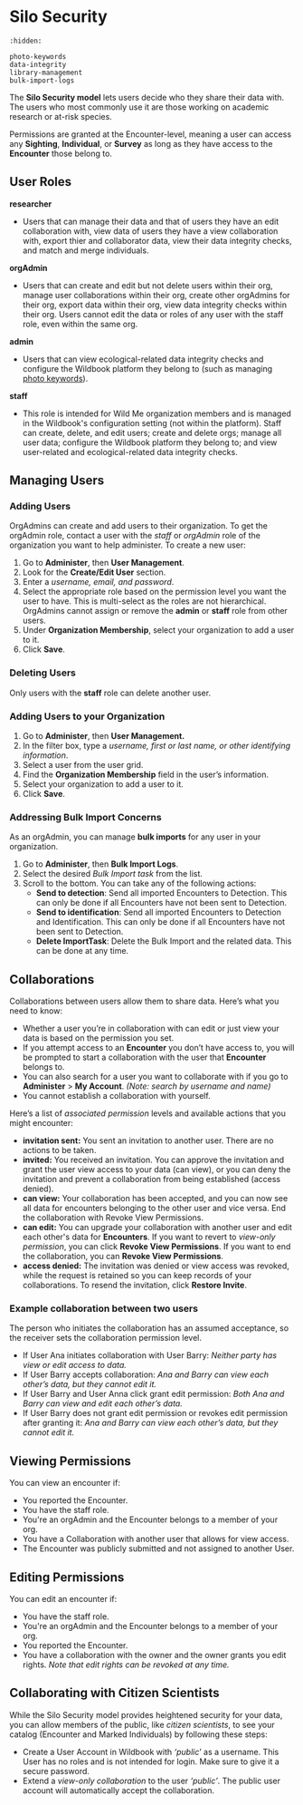 # Silo Security

```{toctree}
:hidden:

photo-keywords
data-integrity
library-management
bulk-import-logs
```

The **Silo Security model** lets users decide who they share their data with. The users who most commonly use it are those working on academic research or at-risk species.

Permissions are granted at the Encounter-level, meaning a user can access any **Sighting**, **Individual**, or **Survey** as long as they have access to the **Encounter** those belong to.

## User Roles

**researcher** 
* Users that can manage their data and that of users they have an edit collaboration with, view data of users they have a view collaboration with, export thier and collaborator data, view their data integrity checks, and match and merge individuals.

**orgAdmin**
*  Users that can create and edit but not delete users within their org, manage user collaborations within their org, create other orgAdmins for their org, export data within their org, view data integrity checks within their org. Users cannot edit the data or roles of any user with the staff role, even within the same org.

**admin**  
* Users that can view ecological-related data integrity checks and configure the Wildbook platform they belong to (such as managing [photo keywords](photo-keywords.md)).

**staff**
* This role is intended for Wild Me organization members and is managed in the Wildbook's configuration setting (not within the platform). Staff can create, delete, and edit users; create and delete orgs; manage all user data; configure the Wildbook platform they belong to; and view user-related and ecological-related data integrity checks. 

## Managing Users

### Adding Users

OrgAdmins can create and add users to their organization. To get the orgAdmin role, contact a user with the *staff* or *orgAdmin* role of the organization you want to help administer. To create a new user:

1. Go to **Administer**, then **User Management**.
2. Look for the **Create/Edit User** section.
3. Enter a *username, email, and password*.
4. Select the appropriate role based on the permission level you want the user to have. This is multi-select as the roles are not hierarchical. OrgAdmins cannot assign or remove the **admin** or **staff** role from other users.
5. Under **Organization Membership**, select your organization to add a user to it.
6. Click **Save**.

### Deleting Users

Only users with the **staff** role can delete another user.

### Adding Users to your Organization

1. Go to **Administer**, then **User Management.**
2. In the filter box, type a *username, first or last name, or other identifying information*.
3. Select a user from the user grid.
4. Find the **Organization Membership** field in the user’s information.
5. Select your organization to add a user to it.
6. Click **Save**.

### Addressing Bulk Import Concerns

As an orgAdmin, you can manage **bulk imports** for any user in your organization.

1. Go to **Administer**, then **Bulk Import Logs**.
2. Select the desired *Bulk Import task* from the list.
3. Scroll to the bottom. You can take any of the following actions:
    * **Send to detection**: Send all imported Encounters to Detection. This can only be done if all Encounters have not been sent to Detection.
    * **Send to identification**: Send all imported Encounters to Detection and Identification. This can only be done if all Encounters have not been sent to Detection.
    * **Delete ImportTask**: Delete the Bulk Import and the related data. This can be done at any time.

## Collaborations

Collaborations between users allow them to share data. Here’s what you need to know:

* Whether a user you’re in collaboration with can edit or just view your data is based on the permission you set.
* If you attempt access to an **Encounter** you don’t have access to, you will be prompted to start a collaboration with the user that **Encounter** belongs to.
* You can also search for a user you want to collaborate with if you go to **Administer** > **My Account**. *(Note: search by username and name)*
* You cannot establish a collaboration with yourself.

Here’s a list of *associated permission* levels and available actions that you might encounter:

* **invitation sent:** You sent an invitation to another user. There are no actions to be taken.
* **invited:** You received an invitation. You can approve the invitation and grant the user view access to your data (can view), or you can deny the invitation and prevent a collaboration from being established (access denied).
* **can view:** Your collaboration has been accepted, and you can now see all data for encounters belonging to the other user and vice versa. End the collaboration with Revoke View Permissions.
* **can edit:** You can upgrade your collaboration with another user and edit each other's data for **Encounters**. If you want to revert to *view-only permission*, you can click **Revoke View Permissions**. If you want to end the collaboration, you can **Revoke View Permissions**.
* **access denied:** The invitation was denied or view access was revoked, while the request is retained so you can keep records of your collaborations. To resend the invitation, click **Restore Invite**.

### Example collaboration between two users

The person who initiates the collaboration has an assumed acceptance, so the receiver sets the collaboration permission level.

* If User Ana initiates collaboration with User Barry:
    *Neither party has view or edit access to data.*
* If User Barry accepts collaboration:
    *Ana and Barry can view each other’s data, but they cannot edit it.*
* If User Barry and User Anna click grant edit permission:
    *Both Ana and Barry can view and edit each other’s data.*
* If User Barry does not grant edit permission or revokes edit permission after granting it:
    *Ana and Barry can view each other’s data, but they cannot edit it.*

## Viewing Permissions

You can view an encounter if:

* You reported the Encounter.
* You have the staff role.
* You're an orgAdmin and the Encounter belongs to a member of your org.
* You have a Collaboration with another user that allows for view access.
* The Encounter was publicly submitted and not assigned to another User.

## Editing Permissions

You can edit an encounter if:

* You have the staff role.
* You're an orgAdmin and the Encounter belongs to a member of your org.
* You reported the Encounter.
* You have a collaboration with the owner and the owner grants you edit rights. *Note that edit rights can be revoked at any time.*

## Collaborating with Citizen Scientists

While the Silo Security model provides heightened security for your data, you can allow members of the public, like *citizen scientists*, to see your catalog (Encounter and Marked Individuals) by following these steps:

* Create a User Account in Wildbook with *‘public*’ as a username. This User has no roles and is not intended for login. Make sure to give it a secure password.
* Extend a *view-only collaboration* to the user *‘public’*. The public user account will automatically accept the collaboration.
